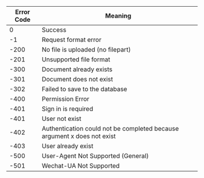 | Error Code | Meaning                                                                 |
| ---------- | ----------------------------------------------------------------------- |
| 0          | Success                                                                 |
| -1         | Request format error                                                    |
| -200       | No file is uploaded (no filepart)                                       |
| -201       | Unsupported file format                                                 |
| -300       | Document already exists                                                 |
| -301       | Document does not exist                                                 |
| -302       | Failed to save to the database                                          |
| -400       | Permission Error                                                        |
| -401       | Sign in is required                                                     |
| -401       | User not exist                                                          |
| -402       | Authentication could not be completed because argument x does not exist |
| -403       | User already exist                                                      |
| -500       | User-Agent Not Supported (General)                                      |
| -501       | Wechat-UA Not Supported                                                 |

